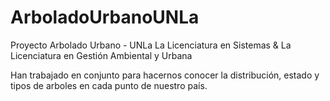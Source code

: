 # ArboladoUrbanoUNLa


Proyecto Arbolado Urbano - UNLa
La Licenciatura en Sistemas & La Licenciatura en Gestión Ambiental y Urbana

Han trabajado en conjunto para hacernos conocer la distribución, estado y tipos de arboles en cada punto de nuestro país.
